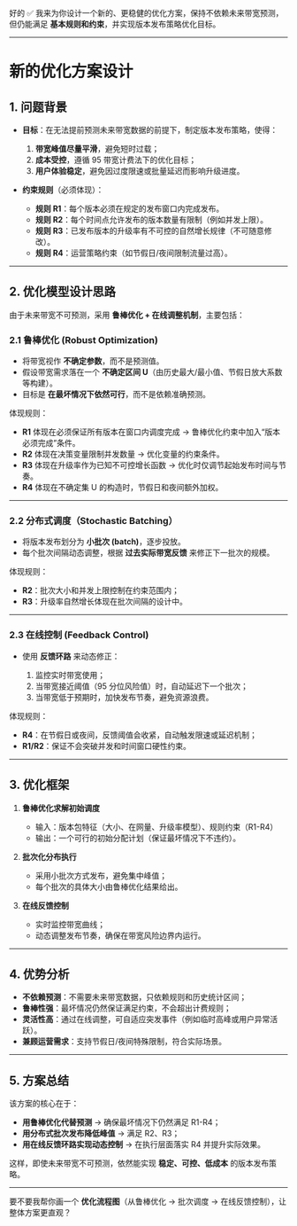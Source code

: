 好的 ✅ 我来为你设计一个新的、更稳健的优化方案，保持不依赖未来带宽预测，但仍能满足 **基本规则和约束**，并实现版本发布策略优化目标。

---

# 新的优化方案设计

## 1. 问题背景

* **目标**：在无法提前预测未来带宽数据的前提下，制定版本发布策略，使得：

  1. **带宽峰值尽量平滑**，避免短时过载；
  2. **成本受控**，遵循 95 带宽计费法下的优化目标；
  3. **用户体验稳定**，避免因过度限速或批量延迟而影响升级进度。
* **约束规则**（必须体现）：

  * **规则 R1**：每个版本必须在规定的发布窗口内完成发布。
  * **规则 R2**：每个时间点允许发布的版本数量有限制（例如并发上限）。
  * **规则 R3**：已发布版本的升级率有不可控的自然增长规律（不可随意修改）。
  * **规则 R4**：运营策略约束（如节假日/夜间限制流量过高）。

---

## 2. 优化模型设计思路

由于未来带宽不可预测，采用 **鲁棒优化 + 在线调整机制**，主要包括：

### 2.1 鲁棒优化 (Robust Optimization)

* 将带宽视作 **不确定参数**，而不是预测值。
* 假设带宽需求落在一个 **不确定区间 U**（由历史最大/最小值、节假日放大系数等构建）。
* 目标是 **在最坏情况下依然可行**，而不是依赖准确预测。

体现规则：

* **R1** 体现在必须保证所有版本在窗口内调度完成 → 鲁棒优化约束中加入“版本必须完成”条件。
* **R2** 体现在决策变量限制并发数量 → 优化变量的约束条件。
* **R3** 体现在升级率作为已知不可控增长函数 → 优化时仅调节起始发布时间与节奏。
* **R4** 体现在不确定集 U 的构造时，节假日和夜间额外加权。

---

### 2.2 分布式调度（Stochastic Batching）

* 将版本发布划分为 **小批次 (batch)**，逐步投放。
* 每个批次间隔动态调整，根据 **过去实际带宽反馈** 来修正下一批次的规模。

体现规则：

* **R2**：批次大小和并发上限控制在约束范围内；
* **R3**：升级率自然增长体现在批次间隔的设计中。

---

### 2.3 在线控制 (Feedback Control)

* 使用 **反馈环路** 来动态修正：

  1. 监控实时带宽使用；
  2. 当带宽接近阈值（95 分位风险值）时，自动延迟下一个批次；
  3. 当带宽低于预期时，加快发布节奏，避免资源浪费。

体现规则：

* **R4**：在节假日或夜间，反馈阈值会收紧，自动触发限速或延迟机制；
* **R1/R2**：保证不会突破并发和时间窗口硬性约束。

---

## 3. 优化框架

1. **鲁棒优化求解初始调度**

   * 输入：版本包特征（大小、在网量、升级率模型）、规则约束（R1-R4）
   * 输出：一个可行的初始分配计划（保证最坏情况下不违约）。

2. **批次化分布执行**

   * 采用小批次方式发布，避免集中峰值；
   * 每个批次的具体大小由鲁棒优化结果给出。

3. **在线反馈控制**

   * 实时监控带宽曲线；
   * 动态调整发布节奏，确保在带宽风险边界内运行。

---

## 4. 优势分析

* **不依赖预测**：不需要未来带宽数据，只依赖规则和历史统计区间；
* **鲁棒性强**：最坏情况仍然保证满足约束，不会超出计费规则；
* **灵活性高**：通过在线调整，可自适应突发事件（例如临时高峰或用户异常活跃）。
* **兼顾运营需求**：支持节假日/夜间特殊限制，符合实际场景。

---

## 5. 方案总结

该方案的核心在于：

* **用鲁棒优化代替预测** → 确保最坏情况下仍然满足 R1-R4；
* **用分布式批次发布降低峰值** → 满足 R2、R3；
* **用在线反馈环路实现动态控制** → 在执行层面落实 R4 并提升实际效果。

这样，即使未来带宽不可预测，依然能实现 **稳定、可控、低成本** 的版本发布策略。

---

要不要我帮你画一个 **优化流程图**（从鲁棒优化 → 批次调度 → 在线反馈控制），让整体方案更直观？
